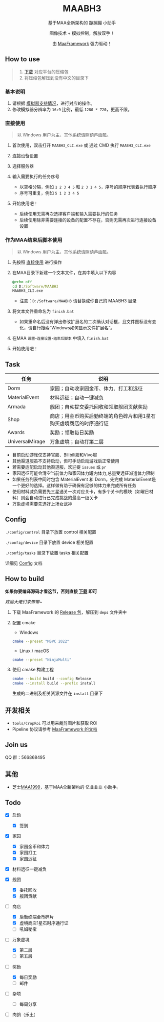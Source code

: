 <div align="center">

# MAABH3

基于MAA全新架构的 蹦蹦蹦 小助手

图像技术 + 模拟控制，解放双手！

由 [MaaFramework](https://github.com/MaaAssistantArknights/MaaFramework) 强力驱动！

</div>

## How to use

> 1. [下载](https://github.com/MaaAssistantArknights/MAABH3/releases) 对应平台的压缩包
> 2. 将压缩包解压到没有中文的目录下

### 基本说明

1. 请根据 [模拟器支持情况](https://maa.plus/docs/1.3-模拟器支持.html)，进行对应的操作。
2. 修改模拟器分辨率为 `16:9` 比例，最低 `1280 * 720`，更高不限。

### 直接使用 

> 以 Windows 用户为主，其他系统请照葫芦画瓢。

1. 首次使用，双击打开 `MAABH3_CLI.exe` 或 通过 CMD 执行 `MAABH3_CLI.exe`
2. 连接设备设置
3. 选择服务器
4. 输入需要执行的任务序号

    - 以空格分隔，例如 `1 2 3 4 5` 和 `2 3 1 4 5`，序号的顺序代表着执行顺序
    - 序号可重复，例如 `5 1 2 3 4 5`

5. 开始使用吧！

   - 后续使用无需再次选择客户端和输入需要执行的任务
   - 后续使用除非需要连接的设备的配置不存在，否则无需再次进行连接设备设置

### 作为MAA结束后脚本使用

> 以 Windows 用户为主，其他系统请照葫芦画瓢。

1. 先按照 [直接使用](#直接使用) 进行操作
2. 在MAA目录下新建一个文本文件，在其中填入以下内容

    ```bat
    @echo off
    cd D:/Software/MAABH3
    MAABH3_CLI.exe
    ```

   - 注意：`D:/Software/MAABH3` 请替换成你自己的 MAABH3 目录

3. 将文本文件重命名为 `finish.bat`

    - 如果重命名后没有弹出修改扩展名的二次确认对话框，且文件图标没有变化，请自行搜索“Windows如何显示文件扩展名”。

4. 在MAA `设置`-`连接设置`-`结束后脚本` 中填入 `finish.bat`
5. 开始使用吧！

## Task

| 任务 | 说明 |
| ---- | ---- |
| Dorm | 家园；自动收家园金币、体力、打工和远征 |
| MaterialEvent | 材料远征；自动一键减负 |
| Armada | 舰团；自动提交委托回收和领取舰团贡献奖励 |
| Shop | 商店；用金币购买后勤终端的角色碎片和用1星石购买虚境商店的时序通行证 |
| Awards | 奖励；领取每日奖励 |
| UniversalMirage | 万象虚境；自动打第二层 |

   - 目前启动游戏仅支持官服、Bilibili服和Vivo服
   - 其他渠道服虽不支持启动，但可手动启动游戏后正常使用
   - 若需要适配启动其他渠道服，欢迎提 `issues` 或 `pr`
   - 家园远征可能会清空当前体力和家园体力罐内体力,总量受远征派遣体力限制
   - 如果任务列表中同时包含 MaterialEvent 和 Dorm，先完成 MaterialEvent是一个更好的选择。这样做有助于确保有足够的体力来完成所有任务
   - 使用材料减负需要先三星通关一次对应关卡，有多个关卡的模块（如曜日材料）则会自动进行已完成挑战的最高一级关卡
   - 万象虚境需要先选好上场女武神

## Config

`./config/control` 目录下放置 control 相关配置

`./config/device` 目录下放置 device 相关配置

`./config/tasks` 目录下放置 tasks 相关配置

详细见 [Config](./docs/config.md) 文档

## How to build

**如果你要编译源码才看这节，否则直接 [下载](https://github.com/MaaAssistantArknights/MAABH3/releases) 即可**

_欢迎大佬们来带带~_

1. 下载 MaaFramework 的 [Release 包](https://github.com/MaaAssistantArknights/MaaFramework/releases)，解压到 `deps` 文件夹中
2. 配置 cmake

    - Windows  

    ```bash
    cmake --preset "MSVC 2022"
    ```

    - Linux / macOS

    ```bash
    cmake --preset "NinjaMulti"
    ```

3. 使用 cmake 构建工程  

    ```bash
    cmake --build build --config Release
    cmake --install build --prefix install
    ```

    生成的二进制及相关资源文件在 `install` 目录下

## 开发相关

- `tools/CropRoi` 可以用来裁剪图片和获取 ROI
- Pipeline 协议请参考 [MaaFramework 的文档](https://github.com/MaaAssistantArknights/MaaFramework/blob/main/docs/zh_cn/3.1-%E4%BB%BB%E5%8A%A1%E6%B5%81%E6%B0%B4%E7%BA%BF%E5%8D%8F%E8%AE%AE.md)

## Join us

QQ 群：566868495

## 其他

* 芝士[MAA1999](https://github.com/MaaAssistantArknights/MAA1999)，基于MAA全新架构的 亿韭韭韭 小助手。

## Todo

* [x] 启动
  * [x] 签到

* [x] 家园
  * [x] 家园金币和体力
  * [x] 家园打工
  * [x] 家园远征

* [x] 材料远征一键减负

* [x] 舰团
  * [x] 委托回收
  * [x] 舰团贡献

* [ ] 商店
  * [x] 后勤终端金币碎片
  * [x] 虚境商店1星石时序通行证
  * [ ] 吼姆秘宝

* [ ] 万象虚境
  * [x] 第二层
  * [ ] 第五层

* [ ] 奖励
  * [x] 每日奖励
  * [ ] 邮件

* [ ] 杂项
  * [ ] 每周分享

* [ ] 肉鸽（乐土）